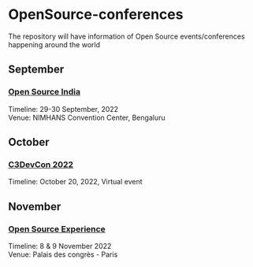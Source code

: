 # OpenSource-conferences
The repository will have information of Open Source events/conferences happening around the world


## September

### [Open Source India](https://www.opensourceindia.in/)
Timeline: 29-30 September, 2022  
Venue: NIMHANS Convention Center, Bengaluru 

## October 
### [C3DevCon 2022](https://c3dlabs.com/en/devcon/?utm_source=google&utm_medium=cpc&utm_campaign=devcon22_india_event&gclid=CjwKCAjwkaSaBhA4EiwALBgQaFAqQutbI7pi0tzngBzU0TVpPXkeB84D9g5a7ZJPR123iYIdQjmO3xoCUkIQAvD_BwE) 
Timeline: October 20, 2022, 
Virtual event

## November

### [Open Source Experience](https://www.opensource-experience.com/en/)
Timeline: 8 & 9 November 2022  
Venue: Palais des congrès - Paris 
